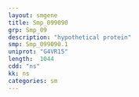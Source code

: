 ```yaml
---
layout: smgene
title: Smp_099090
grp: Smp_09
description: "hypothetical protein"
smp: Smp_099090.1
uniprot: "G4VR15"
length:  1044
cdd: "ns"
kk: ns
categories: sm
---
```

